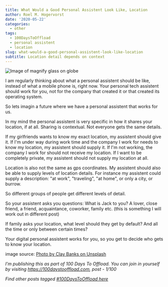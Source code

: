 ```yaml
---
title: What Would a Good Personal Assistent Look Like, Location
author: Roel M. Hogervorst
date: '2020-05-22'
categories:
  - other
tags:
  - 100DaysToOffload
  - personal assistent
  - location
slug: what-would-a-good-personal-assistent-look-like-location
subtitle: Location detail depends on context
---
```


![Image of magnify glass on globe](/images/magnify-globe.jpg)

I am regularly thinking about what a personal assistent should be like, instead of 
what a mobile phone is, right now.
Your personal tech assistent should work for you, not for the company 
that created it or that created its operating system.

So lets imagin a future where we have a personal assistent that works for us.

In my mind the personal assistent is very specific in how it shares your location, if at all.
Sharing is contextual. 
Not everyone gets the same details.

If my girlfriends wants to know my exact location, my assistent should give it.
If I'm under way during work time and the company I work for needs to know my location, my assistent should
supply it. If I'm not working, the company I work for should not receive my location. 
If I want to be
completely private, my assistent should not supply my location at all. 

Location is also not the same as gps coordinates.
My assistent should also be able to supply levels of location details.
For instance my assistent could supply a description: 
"at work", "traveling", "at home", or only a city, or burrow. 

So different groups of people get different levels of detail. 

So your assistent asks you questions:
What is Jack to you? A lover, close friend, a friend, acquaintance, coworker, family etc.
(this is something I will work out in different post)

If family asks your location, what level should they get by default? And all the time or
only between certain times?

Your digital personal assistent works for you, so you get to decide who gets to know
your location.

image source: [Photo by Clay Banks on Unsplash](https://unsplash.com/photos/b5S4FrJb7yQ)

*I’m publishing this as part of 100 Days To Offload. You can join in yourself by visiting https://100daystooffload.com, post - 1/100*

*Find other posts tagged  [#100DaysToOffload here](https://notes.rmhogervorst.nl/tag/100DaysToOffload/)*
